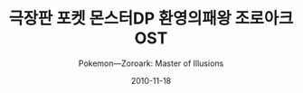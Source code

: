 ---
title: "극장판 포켓 몬스터DP 환영의패왕 조로아크 OST"
subtitle: "Pokemon—Zoroark: Master of Illusions"
description: "OST"
icon: "library_music"
weight: 5200000000
date: 2010-11-18
images: ["/docs/ost2-pokemon-dp/pokemon-dp.jpg"]
---